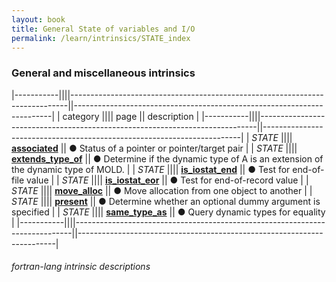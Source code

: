```yaml
---
layout: book
title: General State of variables and I/O
permalink: /learn/intrinsics/STATE_index
---
```

### General and miscellaneous intrinsics

|-----------||||-----------------------------------------------------------------------------||------------------------------------------------------------------------|
| category  |||| page                                                                        || description                                                            |
|-----------||||-----------------------------------------------------------------------------||------------------------------------------------------------------------|
| *STATE*   |||| [__associated__]({{site.baseurl}}/learn/intrinsics/ASSOCIATED)              || &#9679; Status of a pointer or pointer/target pair                     |
| *STATE*   |||| [__extends\_type\_of__]({{site.baseurl}}/learn/intrinsics/EXTENDS_TYPE_OF)  || &#9679; Determine if the dynamic type of A is an extension of the dynamic type of MOLD.    |
| *STATE*   |||| [__is\_iostat\_end__]({{site.baseurl}}/learn/intrinsics/IS_IOSTAT_END)      || &#9679; Test for end-of-file value                                     |
| *STATE*   |||| [__is\_iostat\_eor__]({{site.baseurl}}/learn/intrinsics/IS_IOSTAT_EOR)      || &#9679; Test for end-of-record value                                   |
| *STATE*   |||| [__move\_alloc__]({{site.baseurl}}/learn/intrinsics/MOVE_ALLOC)             || &#9679; Move allocation from one object to another                     |
| *STATE*   |||| [__present__]({{site.baseurl}}/learn/intrinsics/PRESENT)                    || &#9679; Determine whether an optional dummy argument is specified      |
| *STATE*   |||| [__same\_type\_as__]({{site.baseurl}}/learn/intrinsics/SAME_TYPE_AS)        || &#9679; Query dynamic types for equality                               |
|-----------||||-----------------------------------------------------------------------------||------------------------------------------------------------------------|

###### fortran-lang intrinsic descriptions
